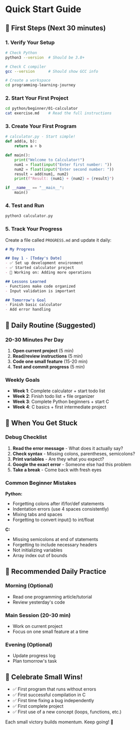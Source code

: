 # Quick Start Guide

## 🚀 First Steps (Next 30 minutes)

### 1. Verify Your Setup
```bash
# Check Python
python3 --version  # Should be 3.8+

# Check C compiler
gcc --version      # Should show GCC info

# Create a workspace
cd programming-learning-journey
```

### 2. Start Your First Project
```bash
cd python/beginner/01-calculator
cat exercise.md    # Read the full instructions
```

### 3. Create Your First Program
```python
# calculator.py - Start simple!
def add(a, b):
    return a + b

def main():
    print("Welcome to Calculator!")
    num1 = float(input("Enter first number: "))
    num2 = float(input("Enter second number: "))
    result = add(num1, num2)
    print(f"Result: {num1} + {num2} = {result}")

if __name__ == "__main__":
    main()
```

### 4. Test and Run
```bash
python3 calculator.py
```

### 5. Track Your Progress
Create a file called `PROGRESS.md` and update it daily:

```markdown
# My Progress

## Day 1 - [Today's Date]
- ✅ Set up development environment
- ✅ Started calculator project
- 🔄 Working on: Adding more operations

## Lessons Learned
- Functions make code organized
- Input validation is important

## Tomorrow's Goal
- Finish basic calculator
- Add error handling
```

## 🎯 Daily Routine (Suggested)

### 20-30 Minutes Per Day
1. **Open current project** (5 min)
2. **Read/review instructions** (5 min)
3. **Code one small feature** (15-20 min)
4. **Test and commit progress** (5 min)

### Weekly Goals
- **Week 1**: Complete calculator + start todo list
- **Week 2**: Finish todo list + file organizer  
- **Week 3**: Complete Python beginners + start C
- **Week 4**: C basics + first intermediate project

## 🚨 When You Get Stuck

### Debug Checklist
1. **Read the error message** - What does it actually say?
2. **Check syntax** - Missing colons, parentheses, semicolons?
3. **Print variables** - Are they what you expect?
4. **Google the exact error** - Someone else had this problem
5. **Take a break** - Come back with fresh eyes

### Common Beginner Mistakes

**Python:**
- Forgetting colons after if/for/def statements
- Indentation errors (use 4 spaces consistently)
- Mixing tabs and spaces
- Forgetting to convert input() to int/float

**C:**
- Missing semicolons at end of statements
- Forgetting to include necessary headers
- Not initializing variables
- Array index out of bounds

## 📱 Recommended Daily Practice

### Morning (Optional)
- Read one programming article/tutorial
- Review yesterday's code

### Main Session (20-30 min)
- Work on current project
- Focus on one small feature at a time

### Evening (Optional)
- Update progress log
- Plan tomorrow's task

## 🎉 Celebrate Small Wins!

- ✅ First program that runs without errors
- ✅ First successful compilation in C
- ✅ First time fixing a bug independently
- ✅ First complete project
- ✅ First use of a new concept (loops, functions, etc.)

Each small victory builds momentum. Keep going! 🚀